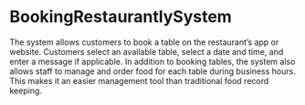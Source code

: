 # BookingRestaurantlySystem
The system allows customers to book a table on the restaurant’s app or website. Customers select an available table, select a date and time, and enter a message if applicable. In addition to booking tables, the system also allows staff to manage and order food for each table during business hours. This makes it an easier management tool than traditional food record keeping.
